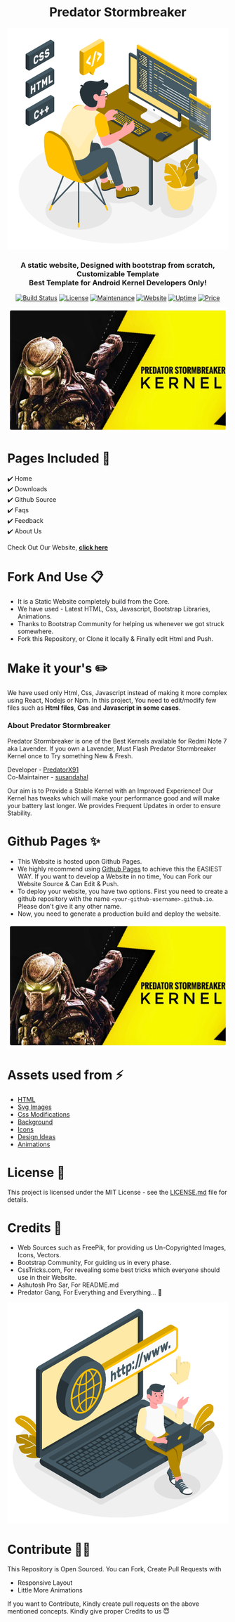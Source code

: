 <h1 align="center"> Predator Stormbreaker </h1> 

<p align="center">
  <img src="https://raw.githubusercontent.com/predator-stormbreaker/predator-stormbreaker.github.io/54d9bd72c2e7145c9b446a9921e09befcb733a9e/assets/img/Programming.svg" target="_blank"></img>
</p>

<h3 align="center"> A static website, Designed with bootstrap from scratch, Customizable Template <br/> Best Template for Android Kernel Developers Only! </h3>

<p align="center">
      <a href="https://travis-ci.org/badges/badgerbadgerbadger"><img alt="Build Status" src="http://img.shields.io/travis/badges/badgerbadgerbadger.svg?style=flat-square?style=flat-square" /></a>
  <a href="http://badges.mit-license.org/"><img alt="License" src="http://img.shields.io/:license-mit-blue.svg?style=flat-square?style=flat-square" /></a>
  <a href="https://github.com/ashutosh1919/masterPortfolio/commits/master"><img alt="Maintenance" src="https://img.shields.io/badge/maintained-yes-green.svg?style=flat-square" /></a>
  <a href="http://badges.mit-license.org/"><img alt="Website" src="https://img.shields.io/badge/website-up-yellow?style=flat-square" /></a>
  <a href=""><img alt="Uptime" src="https://img.shields.io/badge/uptime-100%25-brightgreen" ></a>
  <a href="https://img.shields.io/badge/price-free-ff69b4"><img alt="Price" src="https://img.shields.io/badge/price-free-ff69b4?style=flat-square" /></a>
</p>

<p align="center"> 
    <img src="https://raw.githubusercontent.com/predator-stormbreaker/predator-stormbreaker.github.io/master/assets/img/20200622_213732-01-01.jpeg" target="_blank"></img>
  </a>
</p>


# Pages Included 📝

✔️ Home\
✔️ Downloads \
✔️ Github Source\
✔️ Faqs\
✔️ Feedback\
✔️ About Us

Check Out Our Website, **[click here](https://predator-stormbreaker.github.io/)**


# Fork And Use 📋

- It is a Static Website completely build from the Core.
- We have used - Latest HTML, Css, Javascript, Bootstrap Libraries, Animations.
- Thanks to Bootstrap Community for helping us whenever we got struck somewhere.
- Fork this Repository, or Clone it locally & Finally edit Html and Push.


# Make it your's ✏️

We have used only Html, Css, Javascript instead of making it more complex using React, Nodejs or Npm. In this project, You need to edit/modify few files such as **Html files**, **Css** and **Javascript in some cases**. 



### About Predator Stormbreaker

Predator Stormbreaker is one of the Best Kernels available for Redmi Note 7 aka Lavender. If you own a Lavender, Must Flash Predator Stormbreaker Kernel once to Try something New & Fresh. 

Developer - [PredatorX91](https://t.me/PredatorX91) <br>
Co-Maintainer - [susandahal](https://t.me/susandahal)


Our aim is to Provide a Stable Kernel with an Improved Experience! Our Kernel has tweaks which will make your performance good and will make your battery last longer. We provides Frequent Updates in order to ensure Stability.


# Github Pages ✨

- This Website is hosted upon Github Pages.
- We highly recommend using [Github Pages](https://create-react-app.dev/docs/deployment/#github-pages) to achieve this the EASIEST WAY. If you want to develop a Website in no time, You can Fork our Website Source & Can Edit & Push.
- To deploy your website, you have two options. First you need to create a github repository with the name `<your-github-username>.github.io`. Please don't give it any other name.
- Now, you need to generate a production build and deploy the website.

<p align="center"> 
    <img src="https://raw.githubusercontent.com/predator-stormbreaker/predator-stormbreaker.github.io/master/assets/img/20200622_213732-01-01.jpeg"></img>
</p>

# Assets used from ⚡

- [HTML](https://html.com/html5)
- [Svg Images](https://www.freepik.com/)
- [Css Modifications](https://css-tricks.com/)
- [Background](https://webkul.github.io/coolhue/)
- [Icons](https://boxicons.com/)
- [Design Ideas](https://bootstrapmade.com/)
- [Animations](https://www.gradient-animator.com/)


# License 📄

This project is licensed under the MIT License - see the [LICENSE.md](https://github.com/predator-stormbreaker/predator-stormbreaker.github.io/blob/master/LICENSE) file for details.


# Credits 💯 

- Web Sources such as FreePik, for providing us Un-Copyrighted Images, Icons, Vectors. 
- Bootstrap Community, For guiding us in every phase.
- CssTricks.com, For revealing some best tricks which everyone should use in their Website.
- Ashutosh Pro Sar, For README.md
- Predator Gang, For Everything and Everything... 🤩

<p align="center">
<img src="https://raw.githubusercontent.com/predator-stormbreaker/predator-stormbreaker.github.io/54d9bd72c2e7145c9b446a9921e09befcb733a9e/assets/img/www.svg" target="_blank"> </img>
</p>

# Contribute ✌🏻
This Repository is Open Sourced. You can Fork, Create Pull Requests with
- Responsive Layout <br>
- Little More Animations <br>

 If you want to Contribute, Kindly create pull requests on the above mentioned concepts. Kindly give proper Credits to us 😇 

